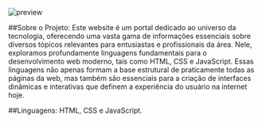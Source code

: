 ![preview](./assets/preview.PNG)

##Sobre o Projeto:
Este website é um portal dedicado ao universo da tecnologia, oferecendo uma vasta gama de informações essenciais sobre diversos tópicos relevantes para entusiastas e profissionais da área. Nele, exploramos profundamente linguagens fundamentais para o desenvolvimento web moderno, tais como HTML, CSS e JavaScript. Essas linguagens não apenas formam a base estrutural de praticamente todas as páginas da web, mas também são essenciais para a criação de interfaces dinâmicas e interativas que definem a experiência do usuário na internet hoje.

##Linguagens: HTML, CSS e JavaScript.
